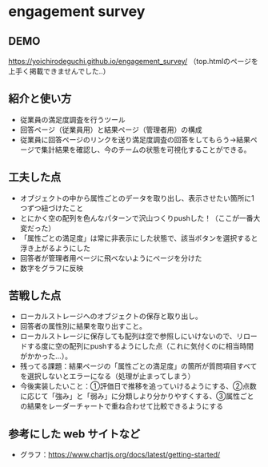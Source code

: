 # engagement survey

## DEMO

https://yoichirodeguchi.github.io/engagement_survey/
（top.htmlのページを上手く掲載できませんでした..）

## 紹介と使い方
  - 従業員の満足度調査を行うツール
  - 回答ページ（従業員用）と結果ページ（管理者用）の構成
  - 従業員に回答ページのリンクを送り満足度調査の回答をしてもらう→結果ページで集計結果を確認し、今のチームの状態を可視化することができる。

## 工夫した点
  - オブジェクトの中から属性ごとのデータを取り出し、表示させたい箇所に1つずつ紐づけたこと
  - とにかく空の配列を色んなパターンで沢山つくりpushした！（ここが一番大変だった）
  - 「属性ごとの満足度」は常に非表示にした状態で、該当ボタンを選択すると浮き上がるようにした
  - 回答者が管理者用ページに飛べないようにページを分けた
  - 数字をグラフに反映

## 苦戦した点
  - ローカルストレージへのオブジェクトの保存と取り出し。
  - 回答者の属性別に結果を取り出すこと。
  - ローカルストレージに保存しても配列は空で参照しにいけないので、リロードする度に空の配列にpushするようにした点（これに気付くのに相当時間がかかった...）。
  - 残ってる課題：結果ページの「属性ごとの満足度」の箇所が質問項目すべてを選択しないとエラーになる（処理が止まってしまう）
  - 今後実装したいこと：①評価日で推移を追っていけるようにする、②点数に応じて「強み」と「弱み」に分類しより分かりやすくする、③属性ごとの結果をレーダーチャートで重ね合わせて比較できるようにする

## 参考にした web サイトなど
  - グラフ：https://www.chartjs.org/docs/latest/getting-started/
